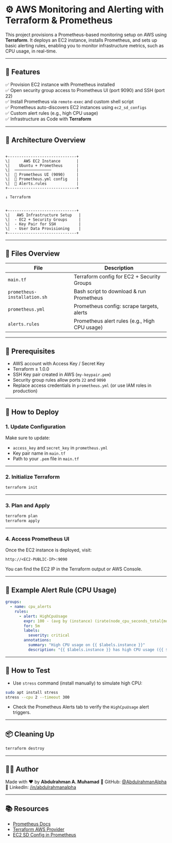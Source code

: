# ⚙️ AWS Monitoring and Alerting with Terraform & Prometheus

This project provisions a Prometheus-based monitoring setup on AWS using **Terraform**. It deploys an EC2 instance, installs Prometheus, and sets up basic alerting rules, enabling you to monitor infrastructure metrics, such as CPU usage, in real-time.

---

## 📌 Features

✅ Provision EC2 instance with Prometheus installed  
✅ Open security group access to Prometheus UI (port 9090) and SSH (port 22)  
✅ Install Prometheus via `remote-exec` and custom shell script  
✅ Prometheus auto-discovers EC2 instances using `ec2_sd_configs`  
✅ Custom alert rules (e.g., high CPU usage)  
✅ Infrastructure as Code with **Terraform**

---

## 🧱 Architecture Overview

```

+------------------------------+
\|      AWS EC2 Instance       |
\|    Ubuntu + Prometheus      |
\|  ────────────────           |
\|  🔸 Prometheus UI (9090)     |
\|  🔸 Prometheus.yml config    |
\|  🔸 Alerts.rules             |
+------------------------------+

```
    ↓ Terraform
```

+------------------------------+
\|   AWS Infrastructure Setup   |
\|  - EC2 + Security Groups     |
\|  - Key Pair for SSH          |
\|  - User Data Provisioning    |
+------------------------------+

````

---

## 🧾 Files Overview

| File                          | Description                                   |
|-------------------------------|-----------------------------------------------|
| `main.tf`                    | Terraform config for EC2 + Security Groups     |
| `prometheus-installation.sh` | Bash script to download & run Prometheus       |
| `prometheus.yml`             | Prometheus config: scrape targets, alerts      |
| `alerts.rules`               | Prometheus alert rules (e.g., High CPU usage)   |

---

## 🧰 Prerequisites

- AWS account with Access Key / Secret Key
- Terraform ≥ 1.0.0
- SSH Key pair created in AWS (`my-keypair.pem`)
- Security group rules allow ports `22` and `9090`
- Replace access credentials in `prometheus.yml` (or use IAM roles in production)

---

## 🚀 How to Deploy

### 1. Update Configuration

Make sure to update:
- `access_key` and `secret_key` in `prometheus.yml`  
- Key pair name in `main.tf`  
- Path to your `.pem` file in `main.tf`

---

### 2. Initialize Terraform

```bash
terraform init
````

---

### 3. Plan and Apply

```bash
terraform plan
terraform apply
```

---

### 4. Access Prometheus UI

Once the EC2 instance is deployed, visit:

```
http://<EC2-PUBLIC-IP>:9090
```

You can find the EC2 IP in the Terraform output or AWS Console.

---

## 🔔 Example Alert Rule (CPU Usage)

```yaml
groups:
  - name: cpu_alerts
    rules:
      - alert: HighCpuUsage
        expr: 100 - (avg by (instance) (irate(node_cpu_seconds_total{mode="idle"}[5m])) * 100) > 80
        for: 5m
        labels:
          severity: critical
        annotations:
          summary: "High CPU usage on {{ $labels.instance }}"
          description: "{{ $labels.instance }} has high CPU usage ({{ $value }}%)"
```

---

## 🧪 How to Test

* Use `stress` command (install manually) to simulate high CPU:

```bash
sudo apt install stress
stress --cpu 2 --timeout 300
```

* Check the Prometheus Alerts tab to verify the `HighCpuUsage` alert triggers.

---

## 📦 Cleaning Up

```bash
terraform destroy
```

---

## 🙋‍♂️ Author

Made with ❤️ by **Abdulrahman A. Muhamad**
🔗 GitHub: [@AbdulrahmanAlpha](https://github.com/AbdulrahmanAlpha)
🔗 LinkedIn: [/in/abdulrahmanalpha](https://linkedin.com/in/abdulrahmanalpha)

---

## 📚 Resources

* [Prometheus Docs](https://prometheus.io/docs/introduction/overview/)
* [Terraform AWS Provider](https://registry.terraform.io/providers/hashicorp/aws/latest/docs)
* [EC2 SD Config in Prometheus](https://prometheus.io/docs/prometheus/latest/configuration/configuration/#ec2_sd_config)
